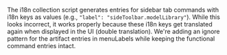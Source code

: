 The i18n collection script generates entries for sidebar tab commands with i18n keys as values (e.g., `"label": "sideToolbar.modelLibrary"`). While this looks incorrect, it works properly because these i18n keys get translated again when displayed in the UI (double translation). We're adding an ignore pattern for the artifact entries in menuLabels while keeping the functional command entries intact.